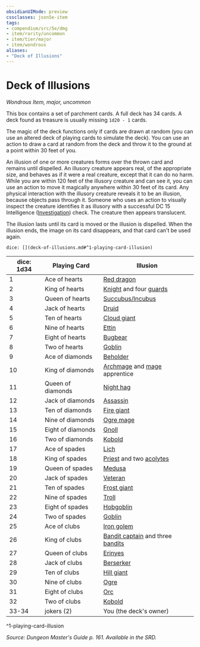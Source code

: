 ```yaml
---
obsidianUIMode: preview
cssclasses: json5e-item
tags:
- compendium/src/5e/dmg
- item/rarity/uncommon
- item/tier/major
- item/wondrous
aliases: 
- "Deck of Illusions"
---
```

# Deck of Illusions
*Wondrous Item, major, uncommon*  


This box contains a set of parchment cards. A full deck has 34 cards. A deck found as treasure is usually missing `1d20 - 1` cards.

The magic of the deck functions only if cards are drawn at random (you can use an altered deck of playing cards to simulate the deck). You can use an action to draw a card at random from the deck and throw it to the ground at a point within 30 feet of you.

An illusion of one or more creatures forms over the thrown card and remains until dispelled. An illusory creature appears real, of the appropriate size, and behaves as if it were a real creature, except that it can do no harm. While you are within 120 feet of the illusory creature and can see it, you can use an action to move it magically anywhere within 30 feet of its card. Any physical interaction with the illusory creature reveals it to be an illusion, because objects pass through it. Someone who uses an action to visually inspect the creature identifies it as illusory with a successful DC 15 Intelligence ([Investigation](5E2014官方资源/规则/skills.md#Investigation)) check. The creature then appears translucent.

The illusion lasts until its card is moved or the illusion is dispelled. When the illusion ends, the image on its card disappears, and that card can't be used again.

`dice: [](deck-of-illusions.md#^1-playing-card-illusion)`

| dice: 1d34 | Playing Card | Illusion |
|------------|--------------|----------|
| 1 | Ace of hearts | [Red dragon](5E2014官方资源/bestiary/dragon/adult-red-dragon.md) |
| 2 | King of hearts | [Knight](5E2014官方资源/bestiary/humanoid/knight.md) and four [guards](5E2014官方资源/bestiary/humanoid/guard.md) |
| 3 | Queen of hearts | [Succubus/Incubus](5E2014官方资源/bestiary/fiend/succubus.md) |
| 4 | Jack of hearts | [Druid](5E2014官方资源/bestiary/humanoid/druid.md) |
| 5 | Ten of hearts | [Cloud giant](5E2014官方资源/bestiary/giant/cloud-giant.md) |
| 6 | Nine of hearts | [Ettin](5E2014官方资源/bestiary/giant/ettin.md) |
| 7 | Eight of hearts | [Bugbear](5E2014官方资源/bestiary/humanoid/bugbear.md) |
| 8 | Two of hearts | [Goblin](5E2014官方资源/bestiary/humanoid/goblin.md) |
| 9 | Ace of diamonds | [Beholder](5E2014官方资源/bestiary/aberration/beholder.md) |
| 10 | King of diamonds | [Archmage](5E2014官方资源/bestiary/humanoid/archmage.md) and [mage](5E2014官方资源/bestiary/humanoid/mage.md) apprentice |
| 11 | Queen of diamonds | [Night hag](5E2014官方资源/bestiary/fiend/night-hag.md) |
| 12 | Jack of diamonds | [Assassin](5E2014官方资源/bestiary/humanoid/assassin.md) |
| 13 | Ten of diamonds | [Fire giant](5E2014官方资源/bestiary/giant/fire-giant.md) |
| 14 | Nine of diamonds | [Ogre mage](5E2014官方资源/bestiary/giant/oni.md) |
| 15 | Eight of diamonds | [Gnoll](5E2014官方资源/bestiary/humanoid/gnoll.md) |
| 16 | Two of diamonds | [Kobold](5E2014官方资源/bestiary/humanoid/kobold.md) |
| 17 | Ace of spades | [Lich](5E2014官方资源/bestiary/undead/lich.md) |
| 18 | King of spades | [Priest](5E2014官方资源/bestiary/humanoid/priest.md) and two [acolytes](5E2014官方资源/bestiary/humanoid/acolyte.md) |
| 19 | Queen of spades | [Medusa](5E2014官方资源/bestiary/monstrosity/medusa.md) |
| 20 | Jack of spades | [Veteran](5E2014官方资源/bestiary/humanoid/veteran.md) |
| 21 | Ten of spades | [Frost giant](5E2014官方资源/bestiary/giant/frost-giant.md) |
| 22 | Nine of spades | [Troll](5E2014官方资源/bestiary/giant/troll.md) |
| 23 | Eight of spades | [Hobgoblin](5E2014官方资源/bestiary/humanoid/hobgoblin.md) |
| 24 | Two of spades | [Goblin](5E2014官方资源/bestiary/humanoid/goblin.md) |
| 25 | Ace of clubs | [Iron golem](5E2014官方资源/bestiary/construct/iron-golem.md) |
| 26 | King of clubs | [Bandit captain](5E2014官方资源/bestiary/humanoid/bandit-captain.md) and three [bandits](5E2014官方资源/bestiary/humanoid/bandit.md) |
| 27 | Queen of clubs | [Erinyes](5E2014官方资源/bestiary/fiend/erinyes.md) |
| 28 | Jack of clubs | [Berserker](5E2014官方资源/bestiary/humanoid/berserker.md) |
| 29 | Ten of clubs | [Hill giant](5E2014官方资源/bestiary/giant/hill-giant.md) |
| 30 | Nine of clubs | [Ogre](5E2014官方资源/bestiary/giant/ogre.md) |
| 31 | Eight of clubs | [Orc](5E2014官方资源/bestiary/humanoid/orc.md) |
| 32 | Two of clubs | [Kobold](5E2014官方资源/bestiary/humanoid/kobold.md) |
| 33-34 | jokers (2) | You (the deck's owner) |
^1-playing-card-illusion

*Source: Dungeon Master's Guide p. 161. Available in the SRD.*